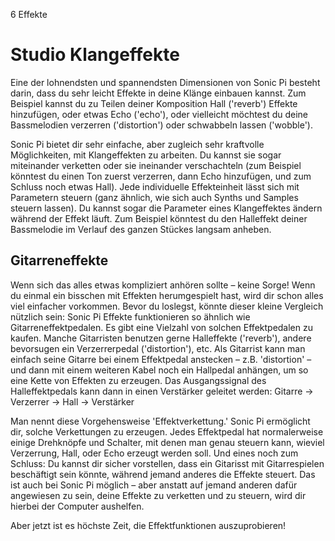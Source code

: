 6 Effekte

# Studio Klangeffekte

Eine der lohnendsten und spannendsten Dimensionen von Sonic Pi besteht 
darin, dass du sehr leicht Effekte in deine Klänge einbauen kannst. Zum 
Beispiel kannst du zu Teilen deiner Komposition Hall ('reverb') Effekte 
hinzufügen, oder etwas Echo ('echo'), oder vielleicht möchtest du deine 
Bassmelodien verzerren ('distortion') oder schwabbeln lassen 
('wobble').

Sonic Pi bietet dir sehr einfache, aber zugleich sehr kraftvolle 
Möglichkeiten, mit Klangeffekten zu arbeiten. Du kannst sie sogar 
miteinander verketten oder sie ineinander verschachteln (zum Beispiel 
könntest du einen Ton zuerst verzerren, dann Echo hinzufügen, und zum 
Schluss noch etwas Hall). Jede individuelle Effekteinheit lässt sich 
mit Parametern steuern (ganz ähnlich, wie sich auch Synths und Samples 
steuern lassen). Du kannst sogar die Parameter eines Klangeffektes 
ändern während der Effekt läuft. Zum Beispiel könntest du den 
Halleffekt deiner Bassmelodie im Verlauf des ganzen Stückes langsam 
anheben.

## Gitarreneffekte

Wenn sich das alles etwas kompliziert anhören sollte – keine Sorge! 
Wenn du einmal ein bisschen mit Effekten herumgespielt hast, wird dir 
schon alles viel einfacher vorkommen. Bevor du loslegst, könnte dieser 
kleine Vergleich nützlich sein: Sonic Pi Effekte funktionieren so 
ähnlich wie Gitarreneffektpedalen. Es gibt eine Vielzahl von solchen 
Effektpedalen zu kaufen. Manche Gitarristen benutzen gerne Halleffekte 
('reverb'), andere bevorsugen ein Verzerrerpedal ('distortion'), etc. 
Als Gitarrist kann man einfach seine Gitarre bei einem Effektpedal 
anstecken – z.B. 'distortion' – und dann mit einem weiteren Kabel noch 
ein Hallpedal anhängen, um so eine Kette von Effekten zu erzeugen. Das 
Ausgangssignal des Halleffektpedals kann dann in einen Verstärker 
geleitet werden: Gitarre -> Verzerrer -> Hall -> Verstärker

Man nennt diese Vorgehensweise 'Effektverkettung.' Sonic Pi ermöglicht 
dir, solche Verkettungen zu erzeugen. Jedes Effektpedal hat 
normalerweise einige Drehknöpfe und Schalter, mit denen man genau 
steuern kann, wieviel Verzerrung, Hall, oder Echo erzeugt werden soll. 
Und eines noch zum Schluss: Du kannst dir sicher vorstellen, dass ein 
Gitarisst mit Gitarrespielen beschäftigt sein könnte, während jemand 
anderes die Effekte steuert. Das ist auch bei Sonic Pi möglich – aber 
anstatt auf jemand anderen dafür angewiesen zu sein, deine Effekte zu 
verketten und zu steuern, wird dir hierbei der Computer aushelfen.

Aber jetzt ist es höchste Zeit, die Effektfunktionen auszuprobieren!
